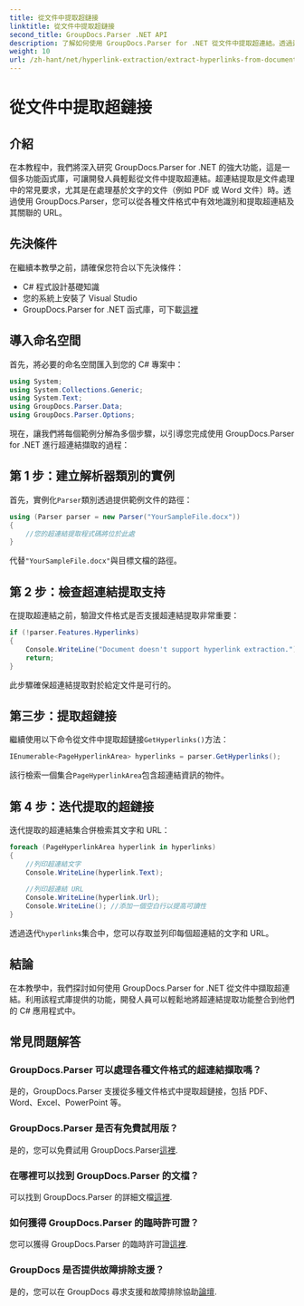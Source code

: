 ```yaml
---
title: 從文件中提取超鏈接
linktitle: 從文件中提取超鏈接
second_title: GroupDocs.Parser .NET API
description: 了解如何使用 GroupDocs.Parser for .NET 從文件中提取超連結。透過這個簡單的指南增強您的 C# 應用程式。
weight: 10
url: /zh-hant/net/hyperlink-extraction/extract-hyperlinks-from-document/
---
```


# 從文件中提取超鏈接

## 介紹
在本教程中，我們將深入研究 GroupDocs.Parser for .NET 的強大功能，這是一個多功能函式庫，可讓開發人員輕鬆從文件中提取超連結。超連結提取是文件處理中的常見要求，尤其是在處理基於文字的文件（例如 PDF 或 Word 文件）時。透過使用 GroupDocs.Parser，您可以從各種文件格式中有效地識別和提取超連結及其關聯的 URL。
## 先決條件
在繼續本教學之前，請確保您符合以下先決條件：
- C# 程式設計基礎知識
- 您的系統上安裝了 Visual Studio
- GroupDocs.Parser for .NET 函式庫，可下載[這裡](https://releases.groupdocs.com/parser/net/)
## 導入命名空間
首先，將必要的命名空間匯入到您的 C# 專案中：
```csharp
using System;
using System.Collections.Generic;
using System.Text;
using GroupDocs.Parser.Data;
using GroupDocs.Parser.Options;
```

現在，讓我們將每個範例分解為多個步驟，以引導您完成使用 GroupDocs.Parser for .NET 進行超連結擷取的過程：
## 第 1 步：建立解析器類別的實例
首先，實例化`Parser`類別透過提供範例文件的路徑：
```csharp
using (Parser parser = new Parser("YourSampleFile.docx"))
{
    //您的超連結提取程式碼將位於此處
}
```
代替`"YourSampleFile.docx"`與目標文檔的路徑。
## 第 2 步：檢查超連結提取支持
在提取超連結之前，驗證文件格式是否支援超連結提取非常重要：
```csharp
if (!parser.Features.Hyperlinks)
{
    Console.WriteLine("Document doesn't support hyperlink extraction.");
    return;
}
```
此步驟確保超連結提取對於給定文件是可行的。
## 第三步：提取超鏈接
繼續使用以下命令從文件中提取超鏈接`GetHyperlinks()`方法：
```csharp
IEnumerable<PageHyperlinkArea> hyperlinks = parser.GetHyperlinks();
```
該行檢索一個集合`PageHyperlinkArea`包含超連結資訊的物件。
## 第 4 步：迭代提取的超鏈接
迭代提取的超連結集合併檢索其文字和 URL：
```csharp
foreach (PageHyperlinkArea hyperlink in hyperlinks)
{
    //列印超連結文字
    Console.WriteLine(hyperlink.Text);
    
    //列印超連結 URL
    Console.WriteLine(hyperlink.Url);
    Console.WriteLine(); //添加一個空白行以提高可讀性
}
```
透過迭代`hyperlinks`集合中，您可以存取並列印每個超連結的文字和 URL。
## 結論
在本教學中，我們探討如何使用 GroupDocs.Parser for .NET 從文件中擷取超連結。利用該程式庫提供的功能，開發人員可以輕鬆地將超連結提取功能整合到他們的 C# 應用程式中。

## 常見問題解答
### GroupDocs.Parser 可以處理各種文件格式的超連結擷取嗎？
是的，GroupDocs.Parser 支援從多種文件格式中提取超鏈接，包括 PDF、Word、Excel、PowerPoint 等。
### GroupDocs.Parser 是否有免費試用版？
是的，您可以免費試用 GroupDocs.Parser[這裡](https://releases.groupdocs.com/).
### 在哪裡可以找到 GroupDocs.Parser 的文檔？
可以找到 GroupDocs.Parser 的詳細文檔[這裡](https://tutorials.groupdocs.com/parser/net/).
### 如何獲得 GroupDocs.Parser 的臨時許可證？
您可以獲得 GroupDocs.Parser 的臨時許可證[這裡](https://purchase.groupdocs.com/temporary-license/).
### GroupDocs 是否提供故障排除支援？
是的，您可以在 GroupDocs 尋求支援和故障排除協助[論壇](https://forum.groupdocs.com/c/parser/17).